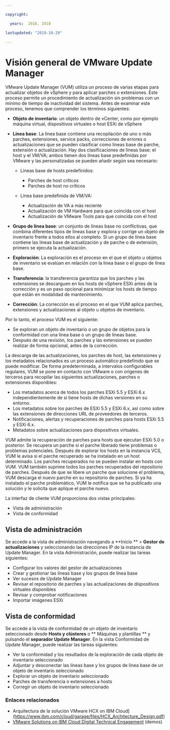 ```yaml
---

copyright:

  years:  2016, 2018

lastupdated: "2018-10-29"

---
```


# Visión general de VMware Update Manager

VMware Update Manager (VUM) utiliza un proceso de varias etapas para actualizar objetos de vSphere y para aplicar parches o extensiones. Este proceso permite un procedimiento de actualización sin problemas con un mínimo de tiempo de inactividad del sistema. Antes de examinar este proceso, tenemos que comprender los términos siguientes:
* **Objeto de inventario**: un objeto dentro de vCenter, como por ejemplo máquina virtual, dispositivos virtuales o host ESXi de vSphere
* **Línea base**: La línea base contiene una recopilación de uno o más parches, extensiones, service packs, correcciones de errores o actualizaciones que se pueden clasificar como líneas base de parche, extensión o actualización. Hay dos clasificaciones de líneas base: el host y el VM/VA; ambos tienen dos líneas base predefinidas por VMware y las personalizadas se pueden añadir según sea necesario:
  - Líneas base de hosts predefinidos:
    - Parches de host críticos
    - Parches de host no críticos

  - Línea base predefinida de VM/VA:
    - Actualización de VA a más reciente
    - Actualización de VM Hardware para que coincida con el host
    - Actualización de VMware Tools para que coincida con el host

* **Grupo de línea base**: un conjunto de líneas base no conflictivas, que combina diferentes tipos de líneas base y explora y corrige un objeto de inventario frente a todos ellos al completo. Si un grupo de línea base contiene las líneas base de actualización y de parche o de extensión, primero se ejecuta la actualización.
* **Exploración**: La exploración es el proceso en el que el objeto u objetos de inventario se evalúan en relación con la línea base o el grupo de línea base.
* **Transferencia**: la transferencia garantiza que los parches y las extensiones se descarguen en los hosts de vSphere ESXi antes de la corrección y es un paso opcional para minimizar los hosts de tiempo que están en modalidad de mantenimiento.
* **Corrección**: La corrección es el proceso en el que VUM aplica parches, extensiones y actualizaciones al objeto u objetos de inventario.

Por lo tanto, el proceso VUM es el siguiente:
* Se exploran un objeto de inventario o un grupo de objetos para la conformidad con una línea base o un grupo de líneas base.
* Después de una revisión, los parches y las extensiones se pueden realizar de forma opcional, antes de la corrección.

La descarga de las actualizaciones, los parches de host, las extensiones y los metadatos relacionados es un proceso automático predefinido que se puede modificar. De forma predeterminada, a intervalos configurables regulares, VUM se pone en contacto con VMware o con orígenes de terceros para recopilar las siguientes actualizaciones, parches o extensiones disponibles:

* Los metadatos acerca de todos los parches ESXi 5.5 y ESXi 6.x independientemente de si tiene hosts de dichas versiones en su entorno.
* Los metadatos sobre los parches de ESXi 5.5 y ESXi 6.x, así como sobre las extensiones de direcciones URL de proveedores de terceros.
* Notificaciones, alertas y recuperaciones de parches para hosts ESXi 5.5 y ESXi 6.x.
* Metadatos sobre actualizaciones para dispositivos virtuales.

VUM admite la recuperación de parches para hosts que ejecutan ESXi 5.0 o posterior. Se recupera un parche si el parche liberado tiene problemas o problemas potenciales. Después de explorar los hosts en la instancia VCS, VUM le avisa si el parche recuperado se ha instalado en un host determinado. Los parches recuperados no se pueden instalar en hosts con VUM. VUM también suprime todos los parches recuperados del repositorio de parches. Después de que se libere un parche que solucione el problema, VUM descarga el nuevo parche en su repositorio de parches. Si ya ha instalado el parche problemático, VUM le notifica que se ha publicado una solución y le solicita que aplique el parche nuevo.

La interfaz de cliente VUM proporciona dos vistas principales:
*	Vista de administración
*	Vista de conformidad

##	Vista de administración
Se accede a la vista de administración navegando a **Inicio ** > **Gestor de actualizaciones** y seleccionando las direcciones IP de la instancia de Update Manager. En la vista Administración, puede realizar las tareas siguientes:
*	Configurar los valores del gestor de actualizaciones
*	Crear y gestionar las líneas base y los grupos de línea base
*	Ver sucesos de Update Manager
*	Revisar el repositorio de parches y las actualizaciones de dispositivos virtuales disponibles
*	Revisar y comprobar notificaciones
*	Importar imágenes ESXi

##	Vista de conformidad
Se accede a la vista de conformidad de un objeto de inventario seleccionado desde **Hosts y clústeres** o ** Máquinas y plantillas ** y pulsando el **separador Update Manager**. En la vista Conformidad de Update Manager, puede realizar las tareas siguientes:
*	Ver la conformidad y los resultados de la exploración de cada objeto de inventario seleccionado
*	Adjuntar y desconectar las líneas base y los grupos de línea base de un objeto de inventario seleccionado
*	Explorar un objeto de inventario seleccionado
*	Parches de transferencia o extensiones a hosts
*	Corregir un objeto de inventario seleccionado

### Enlaces relacionados

* Arquitectura de la solución VMware HCX on IBM Cloud](https://www.ibm.com/cloud/garage/files/HCX_Architecture_Design.pdf)
* [VMware Solutions on IBM Cloud Digital Technical Engagement](https://ibm-dte.mybluemix.net/ibm-vmware) (demos)
